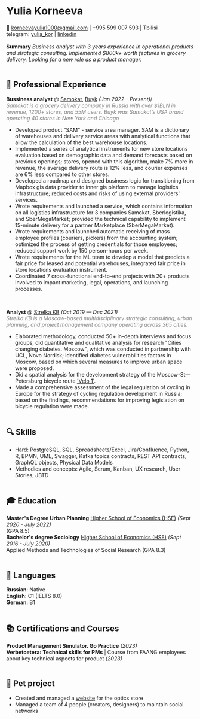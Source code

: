 # Yulia Korneeva
📌 [korneevayulia1000@gmail.com](mailto:korneevayulia1000@gmail.com) | +995 599 007 593 | Tbilisi <br> 
telegram: [yulia_kor](https://t.me/yulia_kor) | [linkedin](https://www.linkedin.com/in/yulia-korneeva-288236173/)
<br> <br>
**Summary**
_Business analyst with 3 years experience in operational products and strategic consulting. Implemented $800k+ worth features in grocery delivery. Looking for a new role as a product manager._ <br> <br>

## 🔧 Professional Experience <br>
**Bussiness analyst** @ [Samokat](https://samokat.ru/), [Buyk](https://www.linkedin.com/company/buyk-corp/) _(Jan 2022 - Present)_/ <br>
<span style="color:grey"> _Samokat is a grocery delivery company in Russia with over $1BLN in revenue, 1200+ stores, and 55M users. Buyk was Samokat’s USA brand operating 40 stores in New York and Chicago_ </span> <br>

- Developed product “SAM” - service area manager. SAM is a dictionary of warehouses and delivery service areas with analytical functions that allow the calculation of the best warehouse locations.
- Implemented a series of analytical instruments for new store locations evaluation based on demographic data and demand forecasts based on previous openings; stores, opened with this algorithm, make 7% more in revenue, the average delivery route is 12% less, and courier expenses are 6% less compared to other stores.
- Developed a roadmap and designed business logic for transitioning from Mapbox gis data provider to inner gis platform to manage logistics infrastructure; reduced costs and risks of using  external providers' services.
- Wrote requirements and launched a service, which contains information on all logistics infrastructure for 3 companies Samokat, Sberlogistika, and SberMegaMarket; provided the technical capability to implement 15-minute delivery for a partner Marketplace (SberMegaMarket).
- Wrote requirements and launched automatic receiving of mass employee profiles (couriers, pickers) from the accounting system; optimized the process of getting credentials for those employees; reduced support work by 150 person-hours per week.
- Wrote requirements for the ML team to develop a model that predicts a fair price for leased and potential warehouses, integrated fair price in store locations evaluation instrument.
- Coordinated 7 cross-functional end-to-end projects with 20+ products involved to impact marketing, legal, operations, and launching processes.
<br>

**Analyst** @ [Strelka KB](https://landezine-award.com/strelka-kb/) _(Oct 2019 — Dec 2021)_ <br>
<span style="color:grey"> _Strelka KB is a Moscow-based multidisciplinary strategic consulting, urban planning, and project management company operating across 365 cities._ </span> <br>

- Elaborated methodology, conducted 50+ in-depth interviews and focus groups, did quantitative and qualitative analysis for research "Cities changing diabetes. Moscow", which was conducted in partnership with UCL, Novo Nordisk; identified diabetes vulnerabilities factors in Moscow, based on which several measures to improve urban space were proposed.
- Did a spatial analysis for the development strategy of the Moscow-St—Petersburg bicycle route ['Velo 1'](https://velo-1.com).
- Made a comprehensive assessment of the legal regulation of cycling in Europe for the strategy of cycling regulation development in Russia; based on the findings, recommendations for improving legislation on bicycle regulation were made.
<br><br> 

## 🔍 Skills <br>
- Hard: PostgreSQL, SQL, Spreadsheets/Excel, Jira/Confluence, Python, R, BPMN, UML, Swagger, Kafka topics contracts, REST API contracts, GraphQL objects, Physical Data Models
- Methodics and concepts: Agile, Scrum, Kanban, UX research, User Stories, JBTD
<br><br> 

## 🎓 Education <br>

**Master's Degree Urban Planning** [Higher School of Economics (HSE)](https://www.hse.ru/en/info/) _(Sept 2020 - July 2022)_
<br>
(GPA 8.5)
<br>
**Bachelor's degree Sociology** [Higher School of Economics (HSE)](https://www.hse.ru/en/info/) _(Sept 2016 - July 2020)_
<br>
Applied Methods and Technologies of Social Research (GPA 8.3) <br><br> 

## 💬 Languages <br>

**Russian**: Native <br>
**English**: C1 (IELTS 8.0) <br>
**German**: B1
<br><br>

## 📚 Certifications and Courses
**Product Management Simulator. Go Practice** _(2023)_ <br>
**Verbetcetera: Technical skills for PMs** | Course from FAANG employees about key technical aspects for product _(2023)_ <br><br>
## 📌 Pet project <br>
 - Created and managed a [website](https://www.sioptics.ru/) for the optics store
 - Managed a team of 4 people (creators, designers) to maintain social networks



